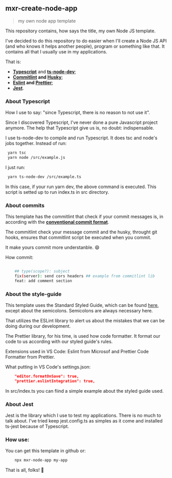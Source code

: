 ## mxr-create-node-app
> my own node app template

This repository contains, how says the title, my own Node JS template.

I've decided to do this repository to do easier when I'll create a Node JS API (and who knows it helps another people), program or something like that. It contains all that I usually use in my applications.

That is:

- **[Typescript](https://www.typescriptlang.org)** and **[ts-node-dev](https://www.npmjs.com/package/ts-node-dev)**;
- **[Commitlint](https://commitlint.js.org/#/) and [Husky](https://github.com/typicode/husky)**;
- **[Eslint](https://github.com/eslint/eslint) and [Prettier](https://prettier.io)**;
- **[Jest](https://jestjs.io)**.

### About Typescript

How I use to say: "since Typescript, there is no reason to not use it".

Since I discovered Typescript, I've never done a pure Javascript project anymore. The help that Typescript give us is, no doubt: indispensable.

I use ts-node-dev to compile and run Typescript. It does tsc and node's jobs together. Instead of run:

```bash
 yarn tsc
 yarn node /src/example.js
```

I just run:

```bash
 yarn ts-node-dev /src/example.ts
```

In this case, if your run yarn dev, the above command is executed. This script is setted up to run index.ts in src directory.

### About commits

This template has the commitlint that check if your commit messages is, in according with the **[conventional commit format](https://www.conventionalcommits.org/en/v1.0.0/)**.

The commitlint check your message commit and the husky, throught git hooks, ensures that commitlint script be executed when you commit.

It make yours commit more understanble. :smile:

How commit:

```bash

    ## type(scope?): subject
    fix(server): send cors headers ## example from commitlint lib
    feat: add comment section

```

### About the style-guide

This template uses the Standard Styled Guide, which can be found [here](https://github.com/standard/standard/), except about the semicolons. Semicolons are always necessary here.

That utilizes the ESLint library to alert us about the mistakes that we can be doing during our development.

The Prettier library, for his time, is used how code formatter. It format our code to us according with our styled guide's rules.

Extensions used in VS Code: Eslint from Microsof and Prettier Code Formatter from Prettier.

What putting in VS Code's settings.json:

```json
    "editor.formatOnSave": true, 
    "prettier.eslintIntegration": true, 
```

In src/index.ts you can fiind a simple example about the styled guide used.

### About Jest

Jest is the library which I use to test my applications. There is no much to talk about. I've tried keep jest.config.ts as simples as it come and installed ts-jest because of Typescript.

### How use: 

You can get this template in github or:

```bash 
    npx mxr-node-app my-app
```
That is all, folks! :metal:
